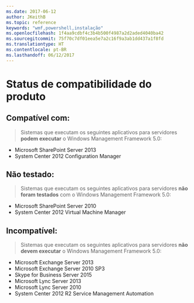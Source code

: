 ```yaml
---
ms.date: 2017-06-12
author: JKeithB
ms.topic: reference
keywords: "wmf,powershell,instalação"
ms.openlocfilehash: 1f4aa9cdbf4c3b4b500f4987a2d2aded4040ba42
ms.sourcegitcommit: 75f70c7df01eea5e7a2c16f9a3ab1dd437a1f8fd
ms.translationtype: HT
ms.contentlocale: pt-BR
ms.lasthandoff: 06/12/2017
---
```

<a id="product-compatibility-status" class="xliff"></a>
# Status de compatibilidade do produto

<a id="compatible" class="xliff"></a>
## Compatível com:
> Sistemas que executam os seguintes aplicativos para servidores **podem executar** o Windows Management Framework 5.0:

- Microsoft SharePoint Server 2013
- System Center 2012 Configuration Manager

<a id="not-tested" class="xliff"></a>
## Não testado:
> Sistemas que executam os seguintes aplicativos para servidores **não foram testados** com o Windows Management Framework 5.0:

- Microsoft SharePoint Server 2010
- System Center 2012 Virtual Machine Manager

<a id="incompatible" class="xliff"></a>
## Incompatível:
> Sistemas que executam os seguintes aplicativos para servidores **não devem executar** o Windows Management Framework 5.0:

- Microsoft Exchange Server 2013
- Microsoft Exchange Server 2010 SP3
- Skype for Business Server 2015
- Microsoft Lync Server 2013
- Microsoft Lync Server 2010
- System Center 2012 R2 Service Management Automation

